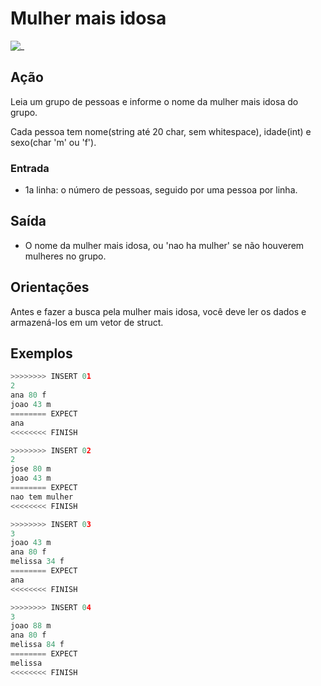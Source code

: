 # Mulher mais idosa

![_](https://raw.githubusercontent.com/qxcodefup/arcade/master/base/idosa/cover.jpg)

## Ação

Leia um grupo de pessoas e informe o nome da mulher mais idosa do grupo.

Cada pessoa tem nome(string até 20 char, sem whitespace), idade(int) e sexo(char 'm' ou 'f').

### Entrada

- 1a linha: o número de pessoas, seguido por uma pessoa por linha.

## Saída

- O nome da mulher mais idosa, ou 'nao ha mulher' se não houverem mulheres no grupo.

## Orientações

Antes e fazer a busca pela mulher mais idosa, você deve ler os dados e armazená-los em um vetor de struct.

## Exemplos

``` py
>>>>>>>> INSERT 01
2
ana 80 f
joao 43 m
======== EXPECT
ana
<<<<<<<< FINISH
```

```py
>>>>>>>> INSERT 02
2
jose 80 m
joao 43 m
======== EXPECT
nao tem mulher
<<<<<<<< FINISH
```

```py
>>>>>>>> INSERT 03
3
joao 43 m
ana 80 f
melissa 34 f
======== EXPECT
ana
<<<<<<<< FINISH
```

```py
>>>>>>>> INSERT 04
3
joao 88 m
ana 80 f
melissa 84 f
======== EXPECT
melissa
<<<<<<<< FINISH
```
